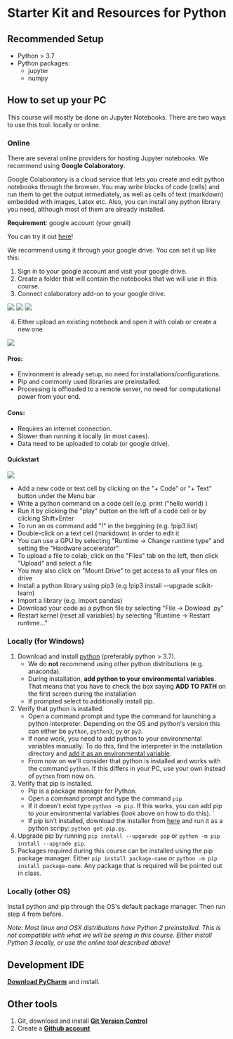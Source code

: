 # Starter Kit and Resources for Python

## Recommended Setup

- Python > 3.7
- Python packages: 
  - jupyter
  - numpy

## How to set up your PC

This course will mostly be done on Jupyter Notebooks. There are two ways to use this tool: locally or online. 


### Online

There are several online providers for hosting Jupyter notebooks. We recommend using **Google Colaboratory**.

Google Colaboratory is a cloud service that lets you create and edit python notebooks through the browser. You may write blocks of code (cells) and run them to get the output immediately, as well as cells of text (markdown) embedded with images, Latex etc. Also, you can install any python library you need, although most of them are already installed.

**Requirement**: google account (your gmail)

You can try it out [here](https://colab.research.google.com/notebooks/intro.ipynb)!

We recommend using it through your google drive. You can set it up like this:

1. Sign in to your google account and visit your google drive.
2. Create a folder that will contain the notebooks that we will use in this course.
3. Connect colaboratory add-on to your google drive.

![](images/step1c.png)
![](images/step2c.png)
![](images/step3c.png)

4. Either upload an existing notebook and open it with colab or create a new one

![](images/step4c.png)

#### Pros:
- Environment is already setup, no need for installations/configurations.
- Pip and commonly used libraries are preinstalled.
- Processing is offloaded to a remote server, no need for computational power from your end.

#### Cons:
- Requires an internet connection.
- Slower than running it locally (in most cases).
- Data need to be uploaded to colab (or google drive).

#### Quickstart

![](images/step5c.png)

- Add a new code or text cell by clicking on the "+ Code" or "+ Text" button under the Menu bar
- Write a python command on a code cell (e.g. print ("hello world) )
- Run it by clicking the "play" button on the left of a code cell or by clicking Shift+Enter 
- To run an os command add "!" in the beggining (e.g. !pip3 list)
- Double-click on a text cell (markdown) in order to edit it
- You can use a GPU by selecting "Runtime -> Change runtime type" and setting the "Hardware accelerator"
- To upload a file to colab, click on the "Files" tab on the left, then click "Upload" and select a file
- You may also click on "Mount Drive" to get access to all your files on drive
- Install a python library using pip3 (e.g !pip3 install --upgrade scikit-learn)
- Import a library (e.g. import pandas)
- Download your code as a python file by selecting "File -> Dowload .py"
- Restart kernel (reset all variables) by selecting "Runtime -> Restart runtime..."

### Locally (for Windows)

1. Download and install [python](https://www.python.org/downloads/) (preferably python > 3.7). 
    - We do **not** recommend using other python distributions (e.g. anaconda). 
    - During installation, **add python to your environmental variables**. That means that you have to check the box saying **ADD TO PATH** on the first screen during the installation
    - If prompted select to additionally install pip.  
2. Verify that python is installed.
    - Open a command prompt and type the command for launching a python interpreter. Depending on the OS and python's version this can either be `python`, `python3`, `py` or `py3`.
    - If none work, you need to add python to your environmental variables manually. To do this, find the interpreter in the installation directory and [add it as an environmental variable](https://www.computerhope.com/issues/ch000549.htm).
    - From now on we'll consider that python is installed and works with the command `python`. If this differs in your PC, use your own instead of `python` from now on.
3. Verify that pip is installed.
    - Pip is a package manager for Python.
    - Open a command prompt and type the command `pip`.
    - If it doesn't exist type `python -m pip`. If this works, you can add pip to your environmental variables (look above on how to do this). `
    - If pip isn't installed, download the installer from [here](https://bootstrap.pypa.io/get-pip.py) and run it as a python scripy: `python get-pip.py`.
4. Upgrade pip by running `pip install --upgarade pip` or `python -m pip install --upgrade pip`.
5. Packages required during this course can be installed using the pip package manager. Either `pip install package-name` or `python -m pip install package-name`. Any package that is required will be pointed out in class.

### Locally (other OS)

Install python and pip through the OS's default package manager. Then run step 4 from before.

*Note: Most linux and OSX distributions have Python 2 preinstalled. This is not compatible with what we will be seeing in this course. Either install Python 3 locally, or use the online tool described above!* 


## Development IDE
**[Download PyCharm](https://www.jetbrains.com/pycharm/)** and install.

## Other tools
1. Git, download and install **[Git Version Control](https://git-scm.com/downloads)**
2. Create a **[Github account](https://github.com/join)**

